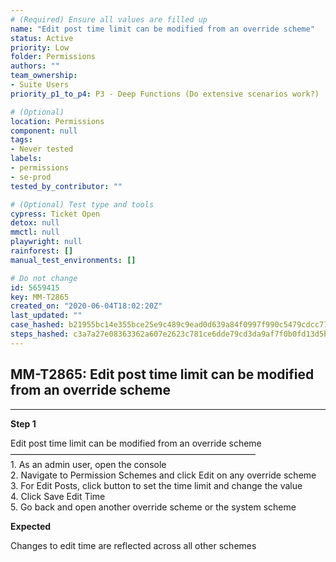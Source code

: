 ```yaml
---
# (Required) Ensure all values are filled up
name: "Edit post time limit can be modified from an override scheme"
status: Active
priority: Low
folder: Permissions
authors: ""
team_ownership: 
- Suite Users
priority_p1_to_p4: P3 - Deep Functions (Do extensive scenarios work?)

# (Optional)
location: Permissions
component: null
tags: 
- Never tested
labels: 
- permissions
- se-prod
tested_by_contributor: ""

# (Optional) Test type and tools
cypress: Ticket Open
detox: null
mmctl: null
playwright: null
rainforest: []
manual_test_environments: []

# Do not change
id: 5659415
key: MM-T2865
created_on: "2020-06-04T18:02:20Z"
last_updated: ""
case_hashed: b21955bc14e355bce25e9c489c9ead0d639a84f0997f990c5479cdcc77f9ae0e171d57407fb920177a1d91eaed1c8164
steps_hashed: c3a7a27e08363362a607e2623c781ce6dde79cd3da9af7f0b0fd13d5b82daab7a83599b629669bd3f6048fbab6dc6a8c
---
```


<!-- (Auto-generated) Based on frontmatter's "key" and "name" -->

## MM-T2865: Edit post time limit can be modified from an override scheme

---

**Step 1**

Edit post time limit can be modified from an override scheme\
————————————————————————————\
1\. As an admin user, open the console\
2\. Navigate to Permission Schemes and click Edit on any override scheme\
3\. For Edit Posts, click button to set the time limit and change the value\
4\. Click Save Edit Time\
5\. Go back and open another override scheme or the system scheme

**Expected**

Changes to edit time are reflected across all other schemes
